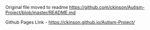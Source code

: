 Original file moved to readme https://github.com/ckinson/Autism-Project/blob/master/README.md

Github Pages LInk - https://ckinson.github.io/Autism-Project/
